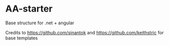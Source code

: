 # AA-starter
Base structure for .net + angular


Credits to https://github.com/sinantok and https://github.com/keithstric for base templates
